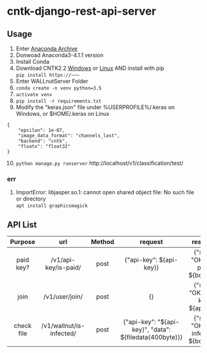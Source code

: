 # cntk-django-rest-api-server

## Usage
1. Enter [Anaconda Archive](https://repo.continuum.io/archive/)
2. Donwoad Anaconda3-4.1.1 version
3. Install Conda
4. Download CNTK2.2 [Windows](https://docs.microsoft.com/en-us/cognitive-toolkit/setup-windows-python?tabs=cntkpy22) or [Linux](https://docs.microsoft.com/en-us/cognitive-toolkit/setup-linux-python?tabs=cntkpy22) AND install with pip<br>
```pip install https://~~~```
5. Enter WALLnutServer Folder
6. ```conda create -n venv python=3.5```
7. ```activate venv```
8. ```pip install -r requirements.txt```
9. Modify the "keras.json" file under %USERPROFILE%/.keras on Windows, or $HOME/.keras on Linux
```
{
    "epsilon": 1e-07, 
    "image_data_format": "channels_last", 
    "backend": "cntk", 
    "floatx": "float32" 
}
```
10. ```python manage.py runserver```
http://localhost/v1/classification/test/

### err
1. ImportError: libjasper.so.1: cannot open shared object file: No such file or directory<br>
```apt install graphicsmagick```
## API List

| Purpose | url | Method | request | response |
|:-----------:|:------------:|:------:|:------------:|:------------:|
| paid key? | /v1/api-key/is-paid/ | post | {"api-key": ${api-key}} | {"state": "OK", "is-paid": ${boolean}} |
| join | /v1/user/join/ | post | {} | {"state": "OK", "api-key": ${api-key}} |
| check file | /v1/wallnut/is-infected/ | post | {"api-key": "${api-key}", "data": ${filedata(400byte)}} | {"state": "OK", "is-infected": ${boolean}} |
